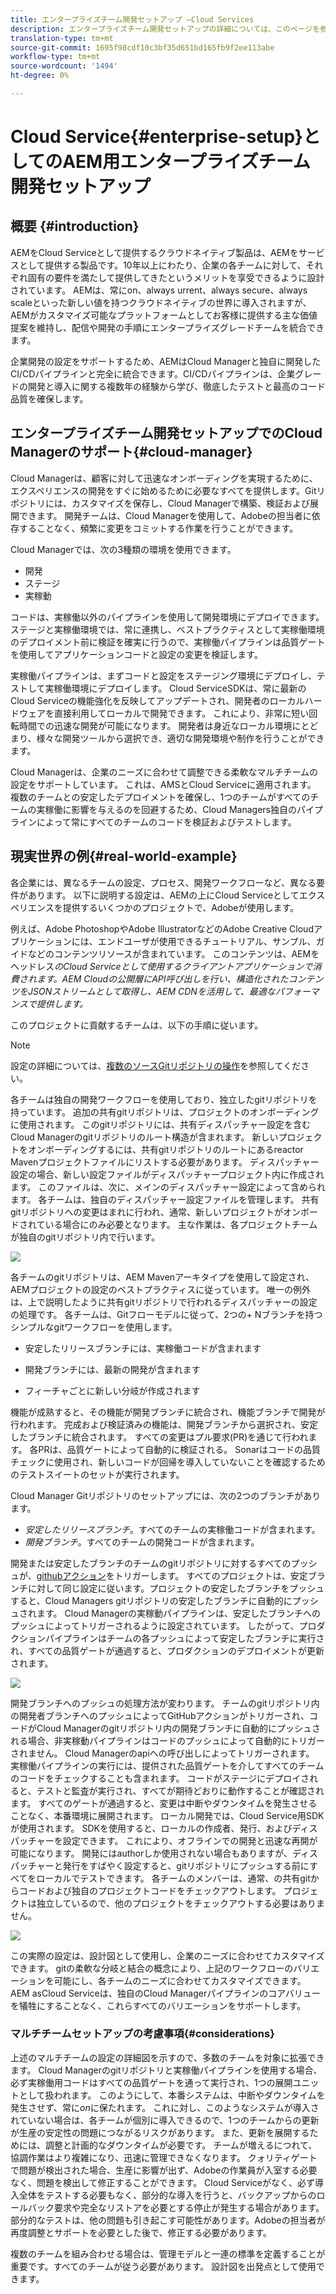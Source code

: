 ```yaml
---
title: エンタープライズチーム開発セットアップ —Cloud Services
description: エンタープライズチーム開発セットアップの詳細については、このページを参照してください
translation-type: tm+mt
source-git-commit: 1695f98cdf10c3bf35d651bd165fb9f2ee113abe
workflow-type: tm+mt
source-wordcount: '1494'
ht-degree: 0%

---
```


# Cloud Service{#enterprise-setup}としてのAEM用エンタープライズチーム開発セットアップ

## 概要 {#introduction}

AEMをCloud Serviceとして提供するクラウドネイティブ製品は、AEMをサービスとして提供する製品です。10年以上にわたり、企業の各チームに対して、それぞれ固有の要件を満たして提供してきたというメリットを享受できるように設計されています。 AEMは、常にon、always urrent、always secure、always scaleといった新しい値を持つクラウドネイティブの世界に導入されますが、AEMがカスタマイズ可能なプラットフォームとしてお客様に提供する主な価値提案を維持し、配信や開発の手順にエンタープライズグレードチームを統合できます。

企業開発の設定をサポートするため、AEMはCloud Managerと独自に開発したCI/CDパイプラインと完全に統合できます。CI/CDパイプラインは、企業グレードの開発と導入に関する複数年の経験から学び、徹底したテストと最高のコード品質を確保します。

## エンタープライズチーム開発セットアップでのCloud Managerのサポート{#cloud-manager}

Cloud Managerは、顧客に対して迅速なオンボーディングを実現するために、エクスペリエンスの開発をすぐに始めるために必要なすべてを提供します。Gitリポジトリには、カスタマイズを保存し、Cloud Managerで構築、検証および展開できます。
開発チームは、Cloud Managerを使用して、Adobeの担当者に依存することなく、頻繁に変更をコミットする作業を行うことができます。

Cloud Managerでは、次の3種類の環境を使用できます。

* 開発
* ステージ
* 実稼動

コードは、実稼働以外のパイプラインを使用して開発環境にデプロイできます。 ステージと実稼働環境では、常に連携し、ベストプラクティスとして実稼働環境のデプロイメント前に検証を確実に行うので、実稼働パイプラインは品質ゲートを使用してアプリケーションコードと設定の変更を検証します。

実稼働パイプラインは、まずコードと設定をステージング環境にデプロイし、テストして実稼働環境にデプロイします。
Cloud ServiceSDKは、常に最新のCloud Serviceの機能強化を反映してアップデートされ、開発者のローカルハードウェアを直接利用してローカルで開発できます。 これにより、非常に短い回転時間での迅速な開発が可能になります。 開発者は身近なローカル環境にとどまり、様々な開発ツールから選択でき、適切な開発環境や制作を行うことができます。

Cloud Managerは、企業のニーズに合わせて調整できる柔軟なマルチチームの設定をサポートしています。 これは、AMSとCloud Serviceに適用されます。 複数のチームとの安定したデプロイメントを確保し、1つのチームがすべてのチームの実稼働に影響を与えるのを回避するため、Cloud Managers独自のパイプラインによって常にすべてのチームのコードを検証およびテストします。


## 現実世界の例{#real-world-example}

各企業には、異なるチームの設定、プロセス、開発ワークフローなど、異なる要件があります。 以下に説明する設定は、AEMの上にCloud Serviceとしてエクスペリエンスを提供するいくつかのプロジェクトで、Adobeが使用します。

例えば、Adobe PhotoshopやAdobe IllustratorなどのAdobe Creative Cloudアプリケーションには、エンドユーザが使用できるチュートリアル、サンプル、ガイドなどのコンテンツリソースが含まれています。 このコンテンツは、AEMをヘッドレス&#x200B;*のCloud Serviceとして使用するクライアントアプリケーションで消費されます。AEM Cloudの公開層にAPI呼び出しを行い、構造化されたコンテンツをJSONストリームとして取得し、AEM CDNを活用して、最適なパフォーマンスで提供します。*

このプロジェクトに貢献するチームは、以下の手順に従います。

>[!NOTE]
>設定の詳細については、[複数のソースGitリポジトリの操作](https://experienceleague.adobe.com/docs/experience-manager-cloud-manager/using/managing-code/working-with-multiple-source-git-repos.html#managing-code)を参照してください。

各チームは独自の開発ワークフローを使用しており、独立したgitリポジトリを持っています。 追加の共有gitリポジトリは、プロジェクトのオンボーディングに使用されます。 このgitリポジトリには、共有ディスパッチャー設定を含むCloud Managerのgitリポジトリのルート構造が含まれます。 新しいプロジェクトをオンボーディングするには、共有gitリポジトリのルートにあるreactor Mavenプロジェクトファイルにリストする必要があります。 ディスパッチャー設定の場合、新しい設定ファイルがディスパッチャープロジェクト内に作成されます。 このファイルは、次に、メインのディスパッチャー設定によって含められます。 各チームは、独自のディスパッチャー設定ファイルを管理します。 共有gitリポジトリへの変更はまれに行われ、通常、新しいプロジェクトがオンボードされている場合にのみ必要となります。 主な作業は、各プロジェクトチームが独自のgitリポジトリ内で行います。

![](assets/team-setup1.png)

各チームのgitリポジトリは、AEM Mavenアーキタイプを使用して設定され、AEMプロジェクトの設定のベストプラクティスに従っています。 唯一の例外は、上で説明したように共有gitリポジトリで行われるディスパッチャーの設定の処理です。
各チームは、Gitフローモデルに従って、2つの+ Nブランチを持つシンプルなgitワークフローを使用します。

* 安定したリリースブランチには、実稼働コードが含まれます

* 開発ブランチには、最新の開発が含まれます

* フィーチャごとに新しい分岐が作成されます


機能が成熟すると、その機能が開発ブランチに統合され、機能ブランチで開発が行われます。 完成および検証済みの機能は、開発ブランチから選択され、安定したブランチに統合されます。 すべての変更はプル要求(PR)を通じて行われます。 各PRは、品質ゲートによって自動的に検証される。 Sonarはコードの品質チェックに使用され、新しいコードが回帰を導入していないことを確認するためのテストスイートのセットが実行されます。

Cloud Manager Gitリポジトリのセットアップには、次の2つのブランチがあります。

* *安定したリリースブランチ*。すべてのチームの実稼働コードが含まれます。
* *開発ブランチ*。すべてのチームの開発コードが含まれます。

開発または安定したブランチのチームのgitリポジトリに対するすべてのプッシュが、[githubアクション](https://experienceleague.adobe.com/docs/experience-manager-cloud-manager/using/managing-code/working-with-multiple-source-git-repos.html?lang=en#managing-code)をトリガーします。 すべてのプロジェクトは、安定ブランチに対して同じ設定に従います。プロジェクトの安定したブランチをプッシュすると、Cloud Managers gitリポジトリの安定したブランチに自動的にプッシュされます。 Cloud Managerの実稼動パイプラインは、安定したブランチへのプッシュによってトリガーされるように設定されています。 したがって、プロダクションパイプラインはチームの各プッシュによって安定したブランチに実行され、すべての品質ゲートが通過すると、プロダクションのデプロイメントが更新されます。

![](assets/team-setup2.png)

開発ブランチへのプッシュの処理方法が変わります。 チームのgitリポジトリ内の開発者ブランチへのプッシュによってGitHubアクションがトリガーされ、コードがCloud Managerのgitリポジトリ内の開発ブランチに自動的にプッシュされる場合、非実稼動パイプラインはコードのプッシュによって自動的にトリガーされません。 Cloud Managerのapiへの呼び出しによってトリガーされます。
実稼働パイプラインの実行には、提供された品質ゲートを介してすべてのチームのコードをチェックすることも含まれます。 コードがステージにデプロイされると、テストと監査が実行され、すべてが期待どおりに動作することが確認されます。 すべてのゲートが通過すると、変更は中断やダウンタイムを発生させることなく、本番環境に展開されます。
ローカル開発では、Cloud Service用SDKが使用されます。 SDKを使用すると、ローカルの作成者、発行、およびディスパッチャーを設定できます。 これにより、オフラインでの開発と迅速な再開が可能になります。 開発にはauthorしか使用されない場合もありますが、ディスパッチャーと発行をすばやく設定すると、gitリポジトリにプッシュする前にすべてをローカルでテストできます。 各チームのメンバーは、通常、の共有gitからコードおよび独自のプロジェクトコードをチェックアウトします。 プロジェクトは独立しているので、他のプロジェクトをチェックアウトする必要はありません。

![](assets/team-setup3.png)

この実際の設定は、設計図として使用し、企業のニーズに合わせてカスタマイズできます。 gitの柔軟な分岐と結合の概念により、上記のワークフローのバリエーションを可能にし、各チームのニーズに合わせてカスタマイズできます。 AEM asCloud Serviceは、独自のCloud Managerパイプラインのコアバリューを犠牲にすることなく、これらすべてのバリエーションをサポートします。

### マルチチームセットアップの考慮事項{#considerations}

上述のマルチチームの設定の詳細図を示すので、多数のチームを対象に拡張できます。 Cloud Managerのgitリポジトリと実稼働パイプラインを使用する場合、必ず実稼働用コードはすべての品質ゲートを通って実行され、1つの展開ユニットとして扱われます。 このようにして、本番システムは、中断やダウンタイムを発生させず、常に&#x200B;*on*に保たれます。
これに対し、このようなシステムが導入されていない場合は、各チームが個別に導入できるので、1つのチームからの更新が生産の安定性の問題につながるリスクがあります。 また、更新を展開するためには、調整と計画的なダウンタイムが必要です。 チームが増えるにつれて、協調作業はより複雑になり、迅速に管理できなくなります。
クォリティゲートで問題が検出された場合、生産に影響が出ず、Adobeの作業員が入室する必要なく、問題を検出して修正することができます。 Cloud Serviceがなく、必ず導入全体をテストする必要もなく、部分的な導入を行うと、バックアップからのロールバック要求や完全なリストアを必要とする停止が発生する場合があります。 部分的なテストは、他の問題も引き起こす可能性があります。Adobeの担当者が再度調整とサポートを必要とした後で、修正する必要があります。

複数のチームを組み合わせる場合は、管理モデルと一連の標準を定義することが重要です。すべてのチームが従う必要があります。 設計図を出発点として使用できます。